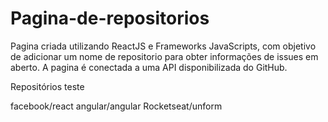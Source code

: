# Pagina-de-repositorios


Pagina criada utilizando ReactJS e Frameworks JavaScripts, com objetivo de adicionar um nome de repositorio para obter  informações de issues em aberto. A pagina é conectada a uma API disponibilizada do GitHub. 

Repositórios teste

facebook/react
angular/angular
Rocketseat/unform
